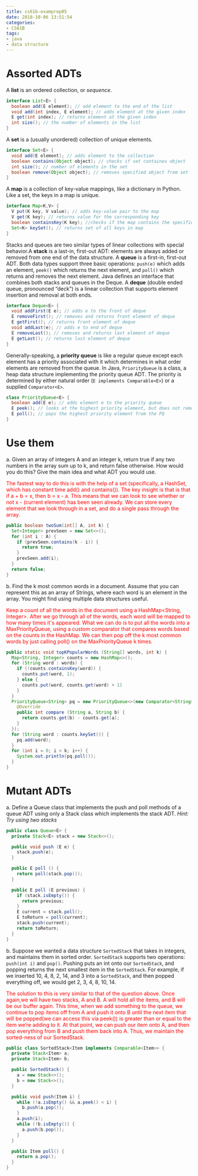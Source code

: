 ```yaml
---
title: cs61b-examprep05
date: 2018-10-06 13:51:54
categories:
- CS61B
tags:
- java
- data structure
---
```


# Assorted ADTs
A **list** is an ordered collection, or *sequence*.
```java
interface List<E> {
  boolean add(E element); // add element to the end of the list
  void add(int index, E element); // adds element at the given index
  E get(int index); // returns element at the given index
  int size(); // the number of elements in the list
}
```
<!-- more -->
A **set** is a (usually unordered) collection of unique elements.
```java
interface Set<E> {
  void add(E element); // adds element to the collection
  boolean contains(Object object); // checks if set containes object
  int size(); // number of elements in the set
  boolean remove(Object object); // removes specified object from set
}
```
A **map** is a collection of key-value mappings, like a dictionary in Python. Like a set, the keys in a map is unique.
```java
interface Map<K,V> {
  V put(K key, V value); // adds key-value pair to the map
  V get(K key); // returns value for the corresponding key
  boolean containsKey(K key); //checks if the map contains the specified key
  Set<K> keySet(); // returns set of all keys in map
}
```
Stacks and queues are two similar types of linear collections with special behavior.A **stack** is a last-in, first-out ADT: elements are always added or removed from one end of the data structure. A **queue** is a first-in, first-out ADT. Both data types support three basic operations: `push(e)` which adds an element, `peek()` which returns the next element, and `poll()` which returns and removes the next element.
Java defines an interface that combines both stacks and queues in the Deque. A **deque** (double ended queue, pronounced “deck”) is a linear collection that supports element insertion and removal at both ends.
```java
interface Deque<E> {
  void addFirst(E e); // adds e to the front of deque
  E removeFirst(); // removes and returns front element of deque
  E getFirst(); // returns front element of deque
  void addLast(e); // adds e to end of deque
  E removeLast(); // removes and returns last element of deque
  E getLast(); // returns last element of deque
}
```
Generally-speaking, a **priority queue** is like a regular queue except each element has a priority associated with it which determines in what order elements are removed from the queue. In Java, `PriorityQueue` is a class, a heap data structure implementing the priority queue ADT. The priority is determined by either natural
order (`E implements Comparable<E>`) or a supplied `Comparator<E>`.
```java
class PriorityQueue<E> {
  boolean add(E e); // adds element e to the priority queue
  E peek(); // looks at the highest priority element, but does not remove it from the PQ
  E poll(); // pops the highest priority element from the PQ
}
```

# Use them

a. Given an array of integers A and an integer k, return true if any two numbers in the array sum up to k, and return false otherwise. How would you do this? Give the main idea and what ADT you would use.

<span style="color:red">The fastest way to do this is with the help of a set (specifically, a HashSet, which has constant time add() and contains()). The key insight is that is that if a + b = x, then b = x - a. This means that we can look to see whether or not x - (current element) has been seen already. We can store every element that we look through in a set, and do a single pass through the array.</span>

```java
public boolean twoSum(int[] A, int k) {
  Set<Integer> prevSeen = new Set<>();
  for (int i : A) {
    if (prevSeen.contains(k - i)) {
      return true;
    }
    prevSeen.add(i);
  }
  return false;
}
```

b. Find the k most common words in a document. Assume that you can represent this as an array of Strings, where each word is an element in the array. You might find using multiple data structures useful.

<span style="color:red">Keep a count of all the words in the document using a HashMap<String, Integer>. After we go through all of the words, each word will be mapped to how many times it's appeared. What we can do is to put all the words into a MaxPriorityQueue<String>, using a custom comparator that compares words based on the counts in the HashMap. We can then pop off the k most common words by just calling poll() on the MaxPriorityQueue k times.</span>

```java
public static void topKPopularWords (String[] words, int k) {
  Map<String, Integer> counts = new HashMap<>();
  for (String word : words) {
    if (!counts.containsKey(word)) {
      counts.put(word, 1);
    } else {
      counts.put(word, counts.get(word) + 1)
    }
  }
  PriorityQueue<String> pq = new PriorityQueue<>(new Comparator<String>(){
    @Override
    public int compare (String a, String b) {
      return counts.get(b) - counts.get(a);
    }
  });
  for (String word : counts.keySet()) {
    pq.add(word);
  }
  for (int i = 0; i < k; i++) {
    System.out.println(pq.poll());
  }
}
```

# Mutant ADTs

a. Define a Queue class that implements the push and poll methods of a queue ADT using only a Stack class which implements the stack ADT.
*Hint: Try using two stacks*
```java
public class Queue<E> {
  private Stack<E> stack = new Stack<>();

  public void push (E e) {
    stack.push(e);
  }

  public E poll () {
    return poll(stack.pop());
  }

  public E poll (E previous) {
    if (stack.isEmpty()) {
      return previous;
    }
    E current = stack.poll();
    E toReturn = poll(current);
    stack.push(current);
    return toReturn;
  }
}
```

b. Suppose we wanted a data structure `SortedStack` that takes in integers, and maintains them in sorted order. `SortedStack` supports two operations: `push(int i)` and `pop()`. Pushing puts an int onto our `SortedStack`, and popping returns the next smallest item in the `SortedStack`. For example, if we inserted 10, 4, 8, 2, 14, and 3 into a `SortedStack`, and then popped everything off, we would get 2, 3, 4, 8, 10, 14.

<span style="color:red">The solution to this is very similar to that of the question above. Once again,we will have two stacks, A and B. A will hold all the items, and B will be our buffer again. This time, when we add something to the queue, we continue to pop items off from A and push it onto B until the next item that will be popped(we can access this via peek()) is greater than or equal to the item we’re adding to it. At that point, we can push our item onto A, and then pop everything from B and push them back into A. Thus, we maintain the sorted-ness of our SortedStack.</span>
```java
public class SortedStack<Item implements Comparable<Item>> {
  private Stack<Item> a;
  private Stack<Item> b;

  public SortedStack() {
    a = new Stack<>();
    b = new Stack<>();
  }

  public void push(Item i) {
    while (!a.isEmpty() && a.peek() < i) {
      b.push(a.pop());
    }
    a.push(i);
    while (!b.isEmpty()) {
      a.push(b.pop());
    }
  }

  public Item poll() {
    return a.pop();
  }
}
```
